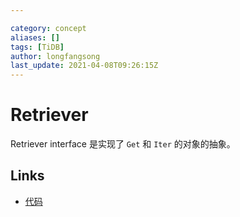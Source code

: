 ```yaml
---

category: concept
aliases: []
tags: [TiDB]
author: longfangsong
last_update: 2021-04-08T09:26:15Z
---
```


# Retriever

Retriever interface 是实现了 `Get` 和 `Iter` 的对象的抽象。

## Links

- [代码](https://github.com/pingcap/tidb/blob/af0982805940787229ad9bd642d389ef7fb3937e/kv/kv.go#L62)
